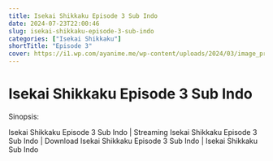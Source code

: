 ```yaml
---
title: Isekai Shikkaku Episode 3 Sub Indo
date: 2024-07-23T22:00:46
slug: isekai-shikkaku-episode-3-sub-indo
categories: ["Isekai Shikkaku"]
shortTitle: "Episode 3"
cover: https://i1.wp.com/ayanime.me/wp-content/uploads/2024/03/image_processing20240210-1-kr7gez.jpeg
---
```


# Isekai Shikkaku Episode 3 Sub Indo

<iframe-loader iframe-src1="https://play.ayanime.me/include/fluidplayer/fluidplayer.php?VideoSrc1=https%3A%2F%2Fdrive.google.com%2Ffile%2Fd%2F1ZEKuU-v-u_t316DY2kxSG7hAQXtxnCCE%2Fview%3Fusp%3Ddrive_link&VideoType1=video%2Fmp4&VideoQuality1=480p&VideoSrc2=https%3A%2F%2Fdrive.google.com%2Ffile%2Fd%2F1cDkkVHxKtmHCS5XUqCDMntpDC9aszPeq%2Fview%3Fusp%3Ddrive_link&VideoType2=video%2Fmp4&VideoQuality2=720p&VideoSrc3=https%3A%2F%2Fdrive.google.com%2Ffile%2Fd%2F1OcGRZOOw8jGfTTVJQEbVny2YNagdRw4y%2Fview%3Fusp%3Ddrive_link&VideoType3=video%2Fmp4&VideoQuality3=1080p&VideoPoster=&VideoTrack1=&kind1=&srclang1=&label1=&default1=&player=fluid+player&server=Drive+API&api=&width=100%25&height=320px" iframe-src2="https://drive.google.com/file/d/1OcGRZOOw8jGfTTVJQEbVny2YNagdRw4y/preview"></iframe-loader>

Sinopsis:
<p>Isekai Shikkaku Episode 3 Sub Indo | Streaming Isekai Shikkaku Episode 3 Sub Indo | Download Isekai Shikkaku Episode 3 Sub Indo | Isekai Shikkaku Sub Indo</p>

